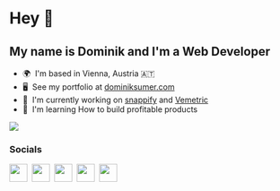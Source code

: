 Hey 👋
========================

My name is Dominik and I'm a Web Developer
-------------

*   🌍  I'm based in Vienna, Austria 🇦🇹
*   🖥️  See my portfolio at [dominiksumer.com](https://dominiksumer.com/)
*   🚀  I'm currently working on [snappify](https://snappify.com) and [Vemetric](https://vemetric.com)
*   🧠  I'm learning How to build profitable products

<a href="https://x.com/dominiksumer" target="_blank" rel="noreferrer"><img
                  src="https://img.shields.io/twitter/follow/dominiksumer?logo=twitter&style=for-the-badge&color=3382ed&labelColor=1c1917"
                /></a>
                
### Socials
<p align="left"><a href="https://x.com/dominiksumer" target="_blank" rel="noreferrer"><img src="https://raw.githubusercontent.com/danielcranney/readme-generator/main/public/icons/socials/twitter.svg" width="32" height="32" /></a>&nbsp;&nbsp;<a href="https://www.linkedin.com/in/dominik-sumer" target="_blank" rel="noreferrer"><img src="https://raw.githubusercontent.com/danielcranney/readme-generator/main/public/icons/socials/linkedin.svg" width="32" height="32" /></a>&nbsp;&nbsp;<a href="http://www.instagram.com/dominik.sumer.dev" target="_blank" rel="noreferrer"><img src="https://raw.githubusercontent.com/danielcranney/readme-generator/main/public/icons/socials/instagram.svg" width="32" height="32" /></a>&nbsp;&nbsp;<a href="https://www.dev.to/dominiksumer" target="_blank" rel="noreferrer"><img src="https://raw.githubusercontent.com/danielcranney/readme-generator/main/public/icons/socials/devdotto.svg" width="32" height="32" /></a>&nbsp;&nbsp;<a href="https://www.stackoverflow.com/users/4472847" target="_blank" rel="noreferrer"><img src="https://raw.githubusercontent.com/danielcranney/readme-generator/main/public/icons/socials/stackoverflow.svg" width="32" height="32" /></a></p>
